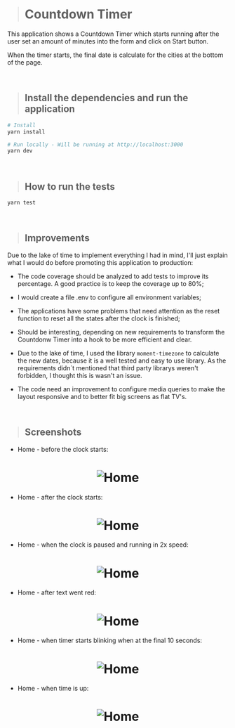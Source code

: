> # Countdown Timer

This application shows a Countdown Timer which starts running after the user set an amount of minutes into the form and
click on Start button.

When the timer starts, the final date is calculate for the cities at the bottom of the page.

<br>


> ## Install the dependencies and run the application

```bash
# Install
yarn install

# Run locally - Will be running at http://localhost:3000
yarn dev
```

<br>

> ## How to run the tests

```bash
yarn test
```

<br>

> ## Improvements

Due to the lake of time to implement everything I had in mind, I'll just explain what I would do before promoting this application to production:

- The code coverage should be analyzed to add tests to improve its percentage. A good practice is to keep the coverage up to 80%;

- I would create a file .env to configure all environment variables;

- The applications have some problems that need attention as the reset function to reset all the states after the clock is finished;

- Should be interesting, depending on new requirements to transform the Countdonw Timer into a hook to be more efficient and clear.

- Due to the lake of time, I used the library `moment-timezone` to calculate the new dates, because it is a well tested and easy to use library. As the requirements didn´t mentioned that third party librarys weren't forbidden, I thought this is wasn't an issue.

- The code need an improvement to configure media queries to make the layout responsive and to better fit big screens as flat TV's.

<br>

> ## Screenshots

- Home - before the clock starts:

<h1 align="center">
    <img alt="Home" title="#countdown" src="assets/images/1-Before_start_countdown.png"/>
</h1>

- Home - after the clock starts:

<h1 align="center">
    <img alt="Home" title="#countdown" src="assets/images/1-Home.png"/>
</h1>

- Home - when the clock is paused and running in 2x speed:

<h1 align="center">
    <img alt="Home" title="#countdown" src="assets/images/3-Paused_after_more_than_half_way_there.png"/>
</h1>

- Home - after text went red:

<h1 align="center">
    <img alt="Home" title="#countdown" src="assets/images/4-After_text_went_red.png"/>
</h1>

- Home - when timer starts blinking when at the final 10 seconds:

<h1 align="center">
    <img alt="Home" title="#countdown" src="assets/images/5-Timer_blinking_after_ten_seconds_left.png"/>
</h1>

- Home - when time is up:

<h1 align="center">
    <img alt="Home" title="#countdown" src="assets/images/6-Time_is_up.png"/>
</h1>
